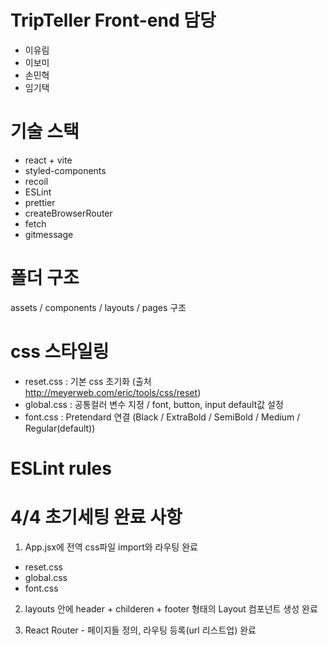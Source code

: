 # TripTeller Front-end 담당

- 이유림
- 이보미
- 손민혁
- 임기택

# 기술 스택

- react + vite
- styled-components
- recoil
- ESLint
- prettier
- createBrowserRouter
- fetch
- gitmessage

# 폴더 구조

assets / components / layouts / pages 구조

# css 스타일링

- reset.css : 기본 css 초기화 (출처 http://meyerweb.com/eric/tools/css/reset)
- global.css : 공통컬러 변수 지정 / font, button, input default값 설정
- font.css : Pretendard 연결 (Black / ExtraBold / SemiBold / Medium / Regular(default))

# ESLint rules

# 4/4 초기세팅 완료 사항

1. App.jsx에 전역 css파일 import와 라우팅 완료

- reset.css
- global.css
- font.css

2. layouts 안에 header + childeren + footer 형태의 Layout 컴포넌트 생성 완료

3. React Router - 페이지들 정의, 라우팅 등록(url 리스트업) 완료
